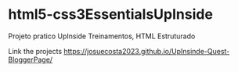 # html5-css3EssentialsUpInside
Projeto pratico UpInside Treinamentos, HTML Estruturado 

Link the projects
https://josuecosta2023.github.io/UpInsinde-Quest-BloggerPage/

